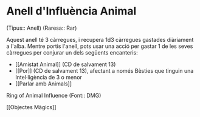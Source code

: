 # Anell d'Influència Animal

(Tipus:: Anell) (Raresa:: Rar)

Aquest anell té 3 càrregues, i recupera 1d3 càrregues gastades diàriament a l'alba. Mentre portis l'anell, pots usar una acció per gastar 1 de les seves càrregues per conjurar un dels següents encanteris:

- [[Amistat Animal]] (CD de salvament 13)
- [[Por]] (CD de salvament 13), afectant a només Bèsties que tinguin una Intel·ligència de 3 o menor
- [[Parlar amb Animals]]

Ring of Animal Influence (Font:: DMG)

[[Objectes Màgics]]